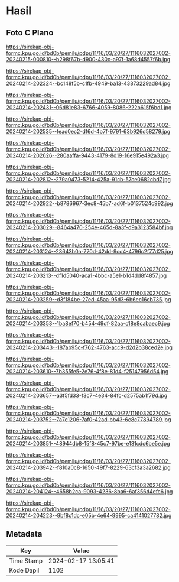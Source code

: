 # Hasil

## Foto C Plano

https://sirekap-obj-formc.kpu.go.id/bd0b/pemilu/pdpr/11/16/03/20/27/1116032027002-20240215-000810--b298f67b-d900-430c-a97f-1a68d4557f6b.jpg

https://sirekap-obj-formc.kpu.go.id/bd0b/pemilu/pdpr/11/16/03/20/27/1116032027002-20240214-202324--bc148f5b-c1fb-4949-ba13-43873229ad84.jpg

https://sirekap-obj-formc.kpu.go.id/bd0b/pemilu/pdpr/11/16/03/20/27/1116032027002-20240214-202431--06d81e83-6766-4059-8086-222b615f6bd1.jpg

https://sirekap-obj-formc.kpu.go.id/bd0b/pemilu/pdpr/11/16/03/20/27/1116032027002-20240214-202535--fead0ec2-df6d-4b7f-9791-63b926d58279.jpg

https://sirekap-obj-formc.kpu.go.id/bd0b/pemilu/pdpr/11/16/03/20/27/1116032027002-20240214-202626--280aaffa-9443-4179-8d19-16e915e492a3.jpg

https://sirekap-obj-formc.kpu.go.id/bd0b/pemilu/pdpr/11/16/03/20/27/1116032027002-20240214-202812--279a0473-5214-425a-91cb-57ce0682cbd7.jpg

https://sirekap-obj-formc.kpu.go.id/bd0b/pemilu/pdpr/11/16/03/20/27/1116032027002-20240214-202922--b8786967-3ec8-45b7-ad6f-b0137524c992.jpg

https://sirekap-obj-formc.kpu.go.id/bd0b/pemilu/pdpr/11/16/03/20/27/1116032027002-20240214-203029--8464a470-254e-465d-8a3f-d9a3123584bf.jpg

https://sirekap-obj-formc.kpu.go.id/bd0b/pemilu/pdpr/11/16/03/20/27/1116032027002-20240214-203124--23643b0a-770d-42dd-9cd4-4796c2f77d25.jpg

https://sirekap-obj-formc.kpu.go.id/bd0b/pemilu/pdpr/11/16/03/20/27/1116032027002-20240214-203213--df1d5040-aca1-4bbc-a5e1-b1d4dd8f4857.jpg

https://sirekap-obj-formc.kpu.go.id/bd0b/pemilu/pdpr/11/16/03/20/27/1116032027002-20240214-203259--d3f184be-27ed-45aa-95d3-6b6ec16cb735.jpg

https://sirekap-obj-formc.kpu.go.id/bd0b/pemilu/pdpr/11/16/03/20/27/1116032027002-20240214-203353--1ba8ef70-b454-49df-82aa-c18e8cabaec9.jpg

https://sirekap-obj-formc.kpu.go.id/bd0b/pemilu/pdpr/11/16/03/20/27/1116032027002-20240214-203443--187ab95c-f762-4763-acc9-d2d2b38ced2e.jpg

https://sirekap-obj-formc.kpu.go.id/bd0b/pemilu/pdpr/11/16/03/20/27/1116032027002-20240214-203610--7b355fe5-2e76-4f8e-81d4-f25147956d54.jpg

https://sirekap-obj-formc.kpu.go.id/bd0b/pemilu/pdpr/11/16/03/20/27/1116032027002-20240214-203657--a3f5fd33-f3c7-4e34-84fc-d2575ab1f79d.jpg

https://sirekap-obj-formc.kpu.go.id/bd0b/pemilu/pdpr/11/16/03/20/27/1116032027002-20240214-203752--7a7e1206-7af0-42ad-bb43-6c8c77894789.jpg

https://sirekap-obj-formc.kpu.go.id/bd0b/pemilu/pdpr/11/16/03/20/27/1116032027002-20240214-203851--48944db8-15f8-45c7-97be-e131cdc6be5e.jpg

https://sirekap-obj-formc.kpu.go.id/bd0b/pemilu/pdpr/11/16/03/20/27/1116032027002-20240214-203942--f810a0c8-1650-49f7-8229-63cf3a3a2682.jpg

https://sirekap-obj-formc.kpu.go.id/bd0b/pemilu/pdpr/11/16/03/20/27/1116032027002-20240214-204124--4658b2ca-9093-4236-8ba6-6af356d4efc6.jpg

https://sirekap-obj-formc.kpu.go.id/bd0b/pemilu/pdpr/11/16/03/20/27/1116032027002-20240214-204223--9bf8c1dc-e05b-4e64-9995-ca4141027782.jpg


## Metadata

| Key        | Value               |
| ---------- | ------------------- |
| Time Stamp | 2024-02-17 13:05:41 |
| Kode Dapil | 1102                |



